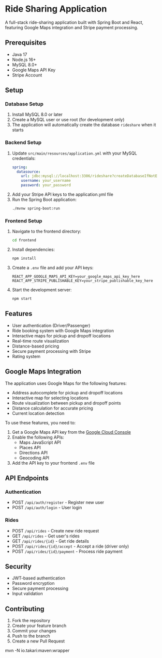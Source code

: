 # Ride Sharing Application

A full-stack ride-sharing application built with Spring Boot and React, featuring Google Maps integration and Stripe payment processing.

## Prerequisites

- Java 17
- Node.js 16+
- MySQL 8.0+
- Google Maps API Key
- Stripe Account

## Setup

### Database Setup

1. Install MySQL 8.0 or later
2. Create a MySQL user or use root (for development only)
3. The application will automatically create the database `rideshare` when it starts

### Backend Setup

1. Update `src/main/resources/application.yml` with your MySQL credentials:
   ```yaml
   spring:
     datasource:
       url: jdbc:mysql://localhost:3306/rideshare?createDatabaseIfNotExist=true&useSSL=false
       username: your_username
       password: your_password
   ```
2. Add your Stripe API keys to the application.yml file
3. Run the Spring Boot application:
   ```bash
   ./mvnw spring-boot:run
   ```

### Frontend Setup

1. Navigate to the frontend directory:
   ```bash
   cd frontend
   ```
2. Install dependencies:
   ```bash
   npm install
   ```
3. Create a `.env` file and add your API keys:
   ```
   REACT_APP_GOOGLE_MAPS_API_KEY=your_google_maps_api_key_here
   REACT_APP_STRIPE_PUBLISHABLE_KEY=your_stripe_publishable_key_here
   ```
4. Start the development server:
   ```bash
   npm start
   ```

## Features

- User authentication (Driver/Passenger)
- Ride booking system with Google Maps integration
- Interactive maps for pickup and dropoff locations
- Real-time route visualization
- Distance-based pricing
- Secure payment processing with Stripe
- Rating system

## Google Maps Integration

The application uses Google Maps for the following features:

- Address autocomplete for pickup and dropoff locations
- Interactive map for selecting locations
- Route visualization between pickup and dropoff points
- Distance calculation for accurate pricing
- Current location detection

To use these features, you need to:

1. Get a Google Maps API key from the [Google Cloud Console](https://console.cloud.google.com/)
2. Enable the following APIs:
   - Maps JavaScript API
   - Places API
   - Directions API
   - Geocoding API
3. Add the API key to your frontend `.env` file

## API Endpoints

### Authentication
- POST `/api/auth/register` - Register new user
- POST `/api/auth/login` - User login

### Rides
- POST `/api/rides` - Create new ride request
- GET `/api/rides` - Get user's rides
- GET `/api/rides/{id}` - Get ride details
- POST `/api/rides/{id}/accept` - Accept a ride (driver only)
- POST `/api/rides/{id}/payment` - Process ride payment

## Security

- JWT-based authentication
- Password encryption
- Secure payment processing
- Input validation

## Contributing

1. Fork the repository
2. Create your feature branch
3. Commit your changes
4. Push to the branch
5. Create a new Pull Request 

mvn -N io.takari:maven:wrapper 